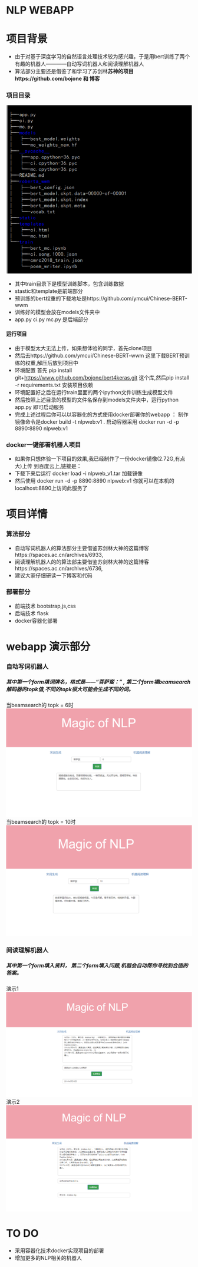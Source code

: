 # NLP WEBAPP

# 项目背景 
+ 由于对基于深度学习的自然语言处理技术较为感兴趣，于是用bert训练了两个有趣的机器人————自动写词机器人和阅读理解机器人
+ 算法部分主要还是借鉴了和学习了苏剑林**苏神的项目https://github.com/bojone  和 博客** 

### 项目目录
![project](/img/project.png)
+ 其中train目录下是模型训练脚本，包含训练数据
+ stastic和template是前端部分
+ 预训练的bert权重的下载地址是https://github.com/ymcui/Chinese-BERT-wwm
+ 训练好的模型会放在models文件夹中
+ app.py ci.py mc.py 是后端部分

#### 运行项目

+ 由于模型太大无法上传，如果想体验的同学，首先clone项目
+ 然后去https://github.com/ymcui/Chinese-BERT-wwm 这里下载BERT预训练的权重,解压后放到项目中
+ 环境配置 首先 pip install git+https://www.github.com/bojone/bert4keras.git 这个库,然后pip install -r requirements.txt 安装项目依赖
+ 环境配置好之后在运行train里面的两个ipython文件训练生成模型文件
+ 然后按照上述目录的模型的文件名保存到models文件夹中，运行python app.py 即可启动服务 
+ 完成上述过程后你可以以容器化的方式使用docker部署你的webapp ：
      制作镜像命令是docker build -t nlpweb:v1 .
      启动容器采用 docker run -d -p 8890:8890 nlpweb:v1  

### docker一键部署机器人项目
+ 如果你只想体验一下项目的效果,我已经制作了一份docker镜像(2.72G,有点大)上传 到百度云上,链接是：
+ 下载下来后运行 docker load -i nlpweb_v1.tar 加载镜像
+ 然后使用 docker run -d -p 8890:8890 nlpweb:v1  你就可以在本机的localhost:8890上访问此服务了  

# 项目详情

### 算法部分
+ 自动写词机器人的算法部分主要借鉴苏剑林大神的这篇博客https://spaces.ac.cn/archives/6933,
+ 阅读理解机器人的的算法部主要借鉴苏剑林大神的这篇博客https://spaces.ac.cn/archives/6736,
+ 建议大家仔细研读一下博客和代码

### 部署部分
+ 前端技术 bootstrap,js,css
+ 后端技术 flask
+ docker容器化部署

# webapp 演示部分

### 自动写词机器人
##### 其中第一个form填**词牌名**，格式是——**“菩萨蛮：”** , 第二个form填beamsearch解码器的**topk值**,不同的topk很大可能会生成不同的词。
当beamsearch的 topk = 6时
![generate_ci](/img/ci1.png)
当beamsearch的 topk = 10时
![generate_ci](/img/ci2.png)
### 阅读理解机器人
##### 其中第一个form填入**资料**， 第二个form填入**问题**,机器会自动帮你寻找到合适的答案。
演示1
![geerate_ans](/img/mc1.png)
演示2
![generate_ans](/img/mc2.png)

# TO DO
+ 采用容器化技术docker实现项目的部署
+ 增加更多的NLP相关的机器人

